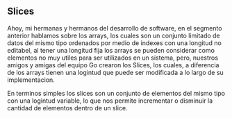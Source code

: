 ## Slices

Ahoy, mi hermanas y hermanos del desarrollo de software, en el segmento anterior hablamos sobre los arrays, los cuales son un conjunto limitado de datos del mismo tipo ordenados por medio de indexes con una longitud no editabel, al tener una longitud fija los arrays se pueden considerar como elementos no muy utiles para ser utilizados en un sistema, pero, nuestros amigos y amigas del equipo Go crearon los Slices, los cuales, a diferencia de los arrays tienen una logintud que puede ser modificada a lo largo de su implementacion.

En terminos simples los slices son un conjunto de elementos del mismo tipo con una logintud variable, lo que nos permite incrementar o disminuir la cantidad de elementos dentro de un slice.
